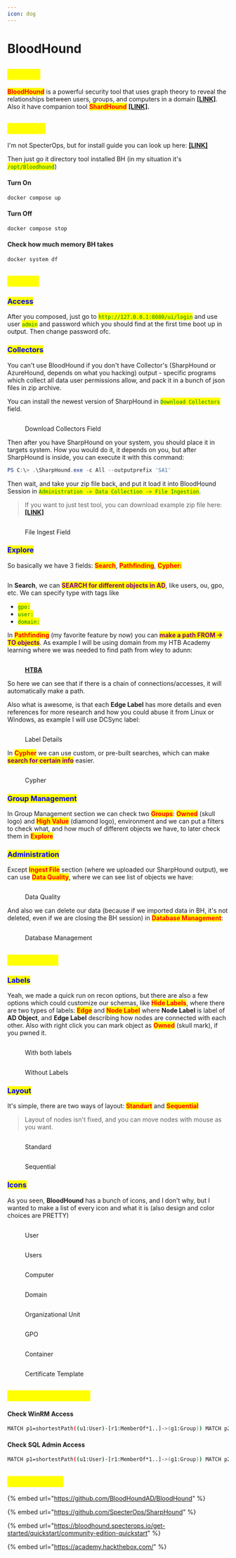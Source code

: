 ```yaml
---
icon: dog
---
```


# BloodHound

## <mark style="color:yellow;">ABOUT</mark>

<mark style="color:red;">**BloodHound**</mark> is a powerful security tool that uses graph theory to reveal the relationships between users, groups, and computers in a domain [**\[LINK\]**](https://github.com/BloodHoundAD/BloodHound). Also it have companion tool <mark style="color:red;">**ShardHound**</mark> [**\[LINK\]**](https://github.com/BloodHoundAD/SharpHound)**.**

## <mark style="color:yellow;">INSTALL</mark>

I'm not SpecterOps, but for install guide you can look up here: [**\[LINK\]**](https://bloodhound.specterops.io/get-started/quickstart/community-edition-quickstart)

Then just go it directory tool installed BH (in my situation it's <mark style="color:green;">`/opt/Bloodhound`</mark>)

#### Turn On

```bash
docker compose up
```

#### Turn Off

```bash
docker compose stop
```

#### Check how much memory BH takes

```bash
docker system df
```

## <mark style="color:yellow;">USAGE</mark>

### <mark style="color:blue;">Access</mark>

After you composed, just go to <mark style="color:green;">`http://127.0.0.1:8080/ui/login`</mark> and use user <mark style="color:green;">`admin`</mark> and password which you should find at the first time boot up in output. Then change password ofc.&#x20;

### <mark style="color:blue;">Collectors</mark>

You can't use BloodHound if you don't have Collector's (SharpHound or AzureHound, depends on what you hacking) output - specific programs which collect all data user permissions allow, and pack it in a bunch of json files in zip archive.

You can install the newest version of SharpHound in <mark style="color:green;">`Download Collectors`</mark> field.&#x20;

<figure><img src="../.gitbook/assets/image (15).png" alt=""><figcaption><p>Download Collectors Field</p></figcaption></figure>

Then after you have SharpHound on your system, you should place it in targets system. How you would do it, it depends on you, but after SharpHound is inside, you can execute it with this command:&#x20;

```powershell
PS C:\> .\SharpHound.exe -c All --outputprefix 'SA1'
```

Then wait, and take your zip file back, and put it load it into BloodHound Session in <mark style="color:green;">`Administration -> Data Collection -> File Ingestion`</mark>.

> If you want to just test tool, you can download example zip file here: [**\[LINK\]**](https://github.com/user-attachments/files/17799530/ad_example_data.zip)

<figure><img src="../.gitbook/assets/image (16).png" alt=""><figcaption><p>File Ingest Field</p></figcaption></figure>

### <mark style="color:blue;">Explore</mark>

So basically we have 3 fields: <mark style="color:red;">**Search**</mark>, <mark style="color:red;">**Pathfinding**</mark>, <mark style="color:red;">**Cypher:**</mark>

<figure><img src="../.gitbook/assets/image (2).png" alt=""><figcaption></figcaption></figure>

In **Search**, we can <mark style="color:purple;">**SEARCH for different objects in AD**</mark>, like users, ou, gpo, etc. We can specify type with tags like

* <mark style="color:green;">`gpo:`</mark>
* <mark style="color:green;">`user:`</mark>
* <mark style="color:green;">`domain:`</mark>

In <mark style="color:red;">**Pathfinding**</mark> (my favorite feature by now) you can <mark style="color:purple;">**make a path FROM -> TO objects**</mark>. As example I will be using domain from my HTB Academy learning where we was needed to find path from wley to adunn:

<figure><img src="../.gitbook/assets/image_2025-03-27_16-47-01.png" alt=""><figcaption><p><a href="https://academy.hackthebox.com/"><strong>HTBA</strong></a></p></figcaption></figure>

So here we can see that if there is a chain of connections/accesses, it will automatically make a path.&#x20;

Also what is awesome, is that each **Edge Label** has more details and even references for more research and how you could abuse it from Linux or Windows, as example I will use DCSync label:

<figure><img src="../.gitbook/assets/image (3).png" alt=""><figcaption><p>Label Details</p></figcaption></figure>

In <mark style="color:red;">**Cypher**</mark> we can use custom, or pre-built searches, which can make <mark style="color:purple;">**search for certain info**</mark> easier.

<figure><img src="../.gitbook/assets/image (4).png" alt=""><figcaption><p>Cypher</p></figcaption></figure>

### <mark style="color:blue;">Group Management</mark>

In Group Management section we can check two <mark style="color:red;">**Groups**</mark>: <mark style="color:red;">**Owned**</mark> (skull logo) and <mark style="color:red;">**High Value**</mark> (diamond logo), environment and we can put a filters to check what, and how much of different objects we have, to later check them in <mark style="color:red;">**Explore**</mark>

### <mark style="color:blue;">**Administration**</mark>

Except <mark style="color:red;">**Ingest File**</mark> section (where we uploaded our SharpHound output), we can use <mark style="color:red;">**Data Quality**</mark>, where we can see list of objects we have:

<figure><img src="../.gitbook/assets/image (10).png" alt=""><figcaption><p>Data Quality</p></figcaption></figure>

And also we can delete our data (because if we imported data in BH, it's not deleted, even if we are closing the BH session) in <mark style="color:red;">**Database Management**</mark>:

<figure><img src="../.gitbook/assets/image (12).png" alt=""><figcaption><p>Database Management</p></figcaption></figure>

## <mark style="color:yellow;">INTERFACE</mark>

### <mark style="color:blue;">Labels</mark>

Yeah, we made a quick run on recon options, but there are also a few options which could customize our schemas, like <mark style="color:red;">**Hide Labels**</mark>, where there are two types of labels: <mark style="color:red;">**Edge**</mark> and <mark style="color:red;">**Node Label**</mark> where **Node Label** is label of **AD Object**, and **Edge Label** describing how nodes are connected with each other. Also with right click you can mark object as <mark style="color:red;">**Owned**</mark> (skull mark), if you pwned it.

<figure><img src="../.gitbook/assets/image (5).png" alt=""><figcaption><p>With both labels</p></figcaption></figure>

<figure><img src="../.gitbook/assets/image (6).png" alt=""><figcaption><p>Without Labels</p></figcaption></figure>

### <mark style="color:blue;">Layout</mark>

It's simple, there are two ways of layout: <mark style="color:red;">**Standart**</mark> and <mark style="color:red;">**Sequential**</mark>

> Layout of nodes isn't fixed, and you can move nodes with mouse as you want.

<figure><img src="../.gitbook/assets/image (7).png" alt=""><figcaption><p>Standard</p></figcaption></figure>

<figure><img src="../.gitbook/assets/image (8).png" alt=""><figcaption><p>Sequential</p></figcaption></figure>

### <mark style="color:blue;">Icons</mark>

As you seen, **BloodHound** has a bunch of icons, and I don't why, but I wanted to make a list of every icon and what it is (also design and color choices are PRETTY)

<figure><img src="../.gitbook/assets/user-modified.png" alt=""><figcaption><p>User</p></figcaption></figure>

<figure><img src="../.gitbook/assets/users-modified.png" alt=""><figcaption><p>Users</p></figcaption></figure>

<figure><img src="../.gitbook/assets/computer-modified.png" alt=""><figcaption><p>Computer</p></figcaption></figure>

<figure><img src="../.gitbook/assets/image (9).png" alt=""><figcaption><p>Domain</p></figcaption></figure>

<figure><img src="../.gitbook/assets/ou-modified.png" alt=""><figcaption><p>Organizational Unit</p></figcaption></figure>

<figure><img src="../.gitbook/assets/gpo-modified (1).png" alt=""><figcaption><p>GPO</p></figcaption></figure>

<figure><img src="../.gitbook/assets/container-modified.png" alt=""><figcaption><p>Container</p></figcaption></figure>

<figure><img src="../.gitbook/assets/cert-template-modified.png" alt=""><figcaption><p>Certificate Template</p></figcaption></figure>

## <mark style="color:yellow;">CUSTOM QUERIES</mark>

#### Check WinRM Access

```bash
MATCH p1=shortestPath((u1:User)-[r1:MemberOf*1..]->(g1:Group)) MATCH p2=(u1)-[:CanPSRemote*1..]->(c:Computer) RETURN p2
```

#### Check SQL Admin Access

```bash
MATCH p1=shortestPath((u1:User)-[r1:MemberOf*1..]->(g1:Group)) MATCH p2=(u1)-[:SQLAdmin*1..]->(c:Computer) RETURN p2
```

## <mark style="color:yellow;">RESOURCES</mark>

{% embed url="https://github.com/BloodHoundAD/BloodHound" %}

{% embed url="https://github.com/SpecterOps/SharpHound" %}

{% embed url="https://bloodhound.specterops.io/get-started/quickstart/community-edition-quickstart" %}

{% embed url="https://academy.hackthebox.com/" %}
